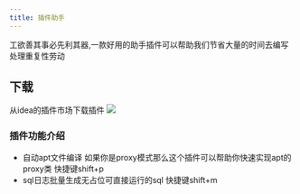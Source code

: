 ```yaml
---
title: 插件助手
---
```


工欲善其事必先利其器,一款好用的助手插件可以帮助我们节省大量的时间去编写处理重复性劳动

## 下载
从idea的插件市场下载插件
<img src="/plugin-market.jpg">

### 插件功能介绍
- 自动apt文件编译 如果你是proxy模式那么这个插件可以帮助你快速实现apt的proxy类 快捷键shift+p
- sql日志批量生成无占位可直接运行的sql 快捷键shift+m
